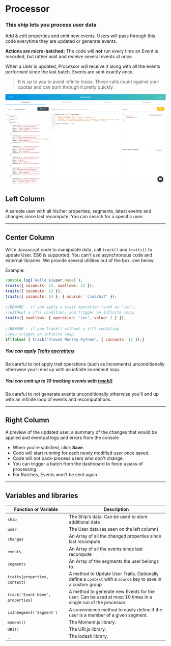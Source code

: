 # Processor

### This ship lets you process user data

Add & edit properties and emit new events. Users will pass through this code everytime they are updated or generate events.

**Actions are micro-batched:** The code will **not** run every time an Event is recorded, but rather wait and receive several events at once.

When a User is updated, Processor will receive it along with all the events performed since the last batch. Events are sent exactly once.

> It is up to you to avoid infinite loops: Those calls count against your quotas and can burn through it pretty quickly.

![Screenshot](screen.png)

## Left Column
A sample user with all his/her properties, segments, latest events and changes since last recompute. You can search for a specific user. 

---

## Center Column
Write Javascript code to manipulate data, call `track()` and `traits()` to update User. ES6 is supported. You can't use asynchronous code and external libraries. We provide several utilities out of the box. see below.

Example: 
```js
console.log(`Hello ${user.name}`);
traits({ coconuts: 12, swallows: 12 });
traits({ coconuts: 13 });
traits({ coconuts: 14 }, { source: 'clearbit' });

//BEWARE - if you apply a trait operation (such as 'inc')
//without a if() condition, you trigger an infinite loop;
traits({ swallows: { operation: 'inc', value: 2 } });

//BEWARE - if you track() without a if() condition
//you trigger an infinite loop.
if(false) { track("Viewed Monthy Python", { coconuts: 12 });}
```

##### You can apply [Traits operations](https://github.com/hull/hull-node/blob/master/README.md#usertraitsproperties-context)
Be careful to not apply trait operations (such as increments) unconditionally otherwise you'll end up with an infinite increment loop.

##### You can emit up to 10 tracking events with [track()](https://github.com/hull/hull-node/blob/master/README.md#usertrackevent-props-context)
Be careful to not generate events unconditionally otherwise you'll end up with an infinite loop of events and recomputations.

---

## Right Column
A preview of the updated user, a summary of the changes that would be applied and eventual logs and errors from the console

- When you're satisfied, click **Save**.
- Code will start running for each newly modified user once saved.
- Code will not back-process users who don't change.
- You can trigger a batch from the dashboard to force a pass of processing
- For Batches, Events won't be sent again

---

## Variables and libraries

| Function or Variable              | Description                                                                                                  |
|-----------------------------------|--------------------------------------------------------------------------------------------------------------|
| `ship`                            | The Ship's data. Can be used to store additional data                                                        |
| `user`                            | The User data (as seen on the left column)                                                                   |
| `changes`                         | An Array of all the changed properties since last recompute                                                  |
| `events`                          | An Array of all the events since last recompute                                                              |
| `segments`                        | An Array of the segments the user belongs to.                                                                |
| `traits(properties, context)`     | A method to Update User Traits. Optionally define a `context` with a `source` key to save in a custom group  |
| `track('Event Name', properties)` | A method to generate new Events for the user. Can be used at most 10 times in a single run of the processor. |
| `isInSegment('Segment')`          | A convenience method to easily define if the user is a member of a given segment.                            |
| `moment()`                        | The Moment.js library.                                                                                       |
| `URI()`                           | The URI.js library.                                                                                          |
| `_`                               | The lodash library.                                                                                          |
